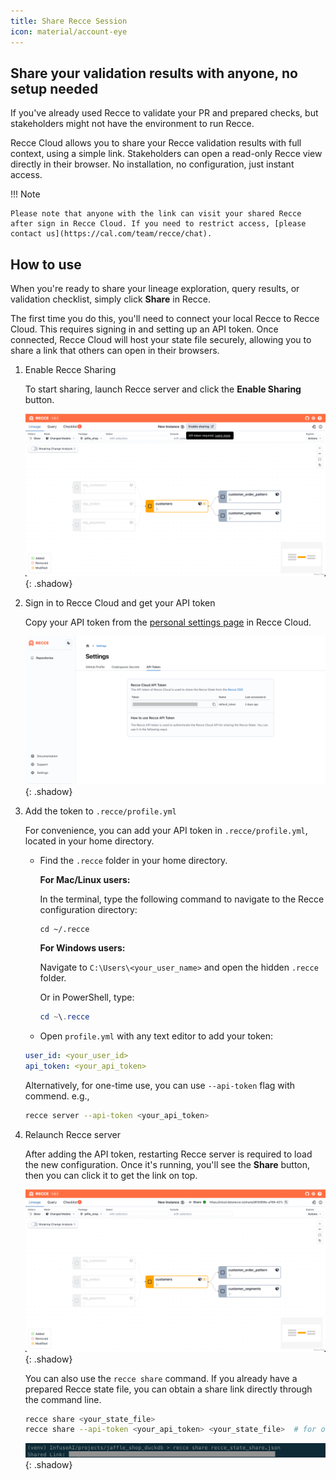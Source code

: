 ```yaml
---
title: Share Recce Session
icon: material/account-eye
---
```


## Share your validation results with anyone, no setup needed

If you've already used Recce to validate your PR and prepared checks, but stakeholders might not have the environment to run Recce.

Recce Cloud allows you to share your Recce validation results with full context, using a simple link. Stakeholders can open a read-only Recce view directly in their browser. No installation, no configuration, just instant access.

!!! Note

    Please note that anyone with the link can visit your shared Recce after sign in Recce Cloud. If you need to restrict access, [please contact us](https://cal.com/team/recce/chat).

## How to use

When you're ready to share your lineage exploration, query results, or validation checklist, simply click **Share** in Recce.

The first time you do this, you'll need to connect your local Recce to Recce Cloud. This requires signing in and setting up an API token. Once connected, Recce Cloud will host your state file securely, allowing you to share a link that others can open in their browsers.

1. Enable Recce Sharing

    To start sharing, launch Recce server and click the **Enable Sharing** button.

    ![Recce Server](../assets/images/recce-cloud/recce-server-enable-sharing-fs8.png){: .shadow}

1. Sign in to Recce Cloud and get your API token

    Copy your API token from the [personal settings page](https://cloud.datarecce.io/settings#tokens) in Recce Cloud.

    ![Recce API Token](../assets/images/recce-cloud/setting-page-api-token-fs8.png){: .shadow}

1. Add the token to `.recce/profile.yml`

    For convenience, you can add your API token in `.recce/profile.yml`, located in your home directory.

    - Find the `.recce` folder in your home directory.

        **For Mac/Linux users:**

        In the terminal, type the following command to navigate to the Recce configuration directory:
        ```shell
        cd ~/.recce
        ```

        **For Windows users:**

        Navigate to `C:\Users\<your_user_name>` and open the hidden `.recce` folder.

        Or in PowerShell, type:
        ```powershell
        cd ~\.recce
        ```

    - Open `profile.yml` with any text editor to add your token:
    ```yaml
    user_id: <your_user_id>
    api_token: <your_api_token>
    ```
    Alternatively, for one-time use, you can use `--api-token` flag with commend. e.g.,
    ```bash
    recce server --api-token <your_api_token>
    ```

1. Relaunch Recce server

    After adding the API token, restarting Recce server is required to load the new configuration.
    Once it's running, you'll see the **Share** button, then you can click it to get the link on top.

    ![Recce Share From Server](../assets/images/recce-cloud/recce-share-from-server-fs8.png){: .shadow}

    You can also use the `recce share` command. If you already have a prepared Recce state file, you can obtain a share link directly through the command line.
    ```bash
    recce share <your_state_file>
    recce share --api-token <your_api_token> <your_state_file>  # for one-time use
    ```
    ![Recce Share From CLI](../assets/images/recce-cloud/recce-share-from-cli.png){: .shadow}
